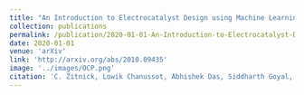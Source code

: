```yaml
---
title: "An Introduction to Electrocatalyst Design using Machine Learning for Renewable Energy Storage"
collection: publications
permalink: /publication/2020-01-01-An-Introduction-to-Electrocatalyst-Design-using-Machine-Learning-for-Renewable-Energy-Storage
date: 2020-01-01
venue: 'arXiv'
link: 'http://arxiv.org/abs/2010.09435'
image: '../images/OCP.png'
citation: 'C. Zitnick, Lowik Chanussot, Abhishek Das, Siddharth Goyal, Javier Heras-Domingo, Caleb Ho, Weihua Hu, Thibaut Lavril, Aini Palizhati, Morgane Riviere, Muhammed Shuaibi, Anuroop Sriram, <b>Kevin Tran</b>, Brandon Wood, Junwoong Yoon, Devi Parikh, Zachary Ulissi, "An Introduction to Electrocatalyst Design using Machine Learning for Renewable Energy Storage". arxiv.2010.09435, 2020.'
---
```

